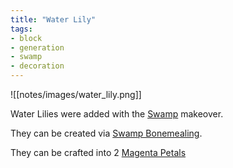 ```yaml
---
title: "Water Lily"
tags:
- block
- generation
- swamp
- decoration
---
```


![[notes/images/water_lily.png]]

Water Lilies were added with the [Swamp](notes/makeover/swamp) makeover.

They can be created via [Swamp Bonemealing](notes/mechanic/swamp_bonemealing).

They can be crafted into 2 [Magenta Petals](notes/item/buds.md)